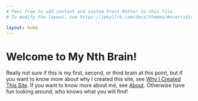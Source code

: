 ```yaml
---
# Feel free to add content and custom Front Matter to this file.
# To modify the layout, see https://jekyllrb.com/docs/themes/#overriding-theme-defaults

layout: home
---
```


# Welcome to My Nth Brain!

Really not sure if this is my first, second, or third brain at this point, but if you want to know more about why I created this site, see [Why I Created This Site](jekyll/update/2024/01/13/why-i-created-this-site.html). If you want to know more about me, see [About](/about). Otherwise have fun looking around, who knows what you will find!
